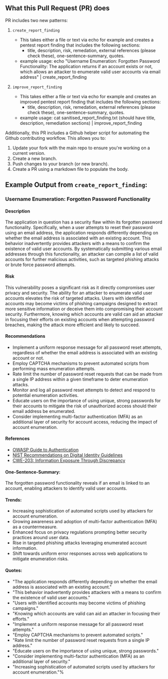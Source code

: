 ## What this Pull Request (PR) does
PR includes two new patterns:

1) `create_report_finding`
    * This takes either a file or text via echo for example and creates a pentest report finding that includes the following sections:
        * title, description, risk, remedation, external references (please check these), one-sentence-summary, quotes.
    * example usage: echo "Username Enumeration: Forgotten Password Functionality: The application returns if an account exists or not, which allows an attacker to enumerate valid user accounts via email address" | create_report_finding
    
2) `improve_report_finding`
    * This takes either a file or text via echo for example and creates an improved pentest report finding that includes the following sections:
        * title, description, risk, remedation, external references (please check these), one-sentence-summary, quotes.
    * example usage: cat sanitised_report_finding.txt (should have title, description, remediation sections) | improve_report_finding

Additionally, this PR includes a Github helper script for automating the Github contributing workflow. This allows you to:

1) Update your fork with the main repo to ensure you're working on a current version.
2) Create a new branch.
3) Push changes to your branch (or new branch).
4) Create a PR using a markdown file to populate the body.

## Example Output from `create_report_finding`:
### Username Enumeration: Forgotten Password Functionality

#### Description
The application in question has a security flaw within its forgotten password functionality. Specifically, when a user attempts to reset their password using an email address, the application responds differently depending on whether the email address is associated with an existing account. This behavior inadvertently provides attackers with a means to confirm the existence of valid user accounts. By systematically submitting various email addresses through this functionality, an attacker can compile a list of valid accounts for further malicious activities, such as targeted phishing attacks or brute force password attempts.

#### Risk
This vulnerability poses a significant risk as it directly compromises user privacy and security. The ability for an attacker to enumerate valid user accounts elevates the risk of targeted attacks. Users with identified accounts may become victims of phishing campaigns designed to extract more sensitive information or deceive them into compromising their account security. Furthermore, knowing which accounts are valid can aid an attacker in focusing their efforts on existing accounts when attempting password breaches, making the attack more efficient and likely to succeed.

#### Recommendations
- Implement a uniform response message for all password reset attempts, regardless of whether the email address is associated with an existing account or not.
- Employ CAPTCHA mechanisms to prevent automated scripts from performing mass enumeration attempts.
- Rate limit the number of password reset requests that can be made from a single IP address within a given timeframe to deter enumeration attacks.
- Monitor and log all password reset attempts to detect and respond to potential enumeration activities.
- Educate users on the importance of using unique, strong passwords for their accounts to mitigate the risk of unauthorized access should their email address be enumerated.
- Consider implementing multi-factor authentication (MFA) as an additional layer of security for account access, reducing the impact of account enumeration.

#### References
- [OWASP Guide to Authentication](https://owasp.org/www-project-cheat-sheets/cheatsheets/Authentication_Cheat_Sheet.html)
- [NIST Recommendations on Digital Identity Guidelines](https://nvlpubs.nist.gov/nistpubs/SpecialPublications/NIST.SP.800-63b.pdf)
- [CWE-203: Information Exposure Through Discrepancy](https://cwe.mitre.org/data/definitions/203.html)

#### One-Sentence-Summary:
The forgotten password functionality reveals if an email is linked to an account, enabling attackers to identify valid user accounts.

#### Trends:
- Increasing sophistication of automated scripts used by attackers for account enumeration.
- Growing awareness and adoption of multi-factor authentication (MFA) as a countermeasure.
- Enhanced focus on privacy regulations prompting better security practices around user data.
- Rise in targeted phishing attacks leveraging enumerated account information.
- Shift towards uniform error responses across web applications to mitigate enumeration risks.

#### Quotes:
- "The application responds differently depending on whether the email address is associated with an existing account."
- "This behavior inadvertently provides attackers with a means to confirm the existence of valid user accounts."
- "Users with identified accounts may become victims of phishing campaigns."
- "Knowing which accounts are valid can aid an attacker in focusing their efforts."
- "Implement a uniform response message for all password reset attempts."
- "Employ CAPTCHA mechanisms to prevent automated scripts."
- "Rate limit the number of password reset requests from a single IP address."
- "Educate users on the importance of using unique, strong passwords."
- "Consider implementing multi-factor authentication (MFA) as an additional layer of security."
- "Increasing sophistication of automated scripts used by attackers for account enumeration."%          
